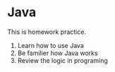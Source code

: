 # Java
This is homework practice.
1. Learn how to use Java
2. Be familier how Java works
3. Review the logic in programing
